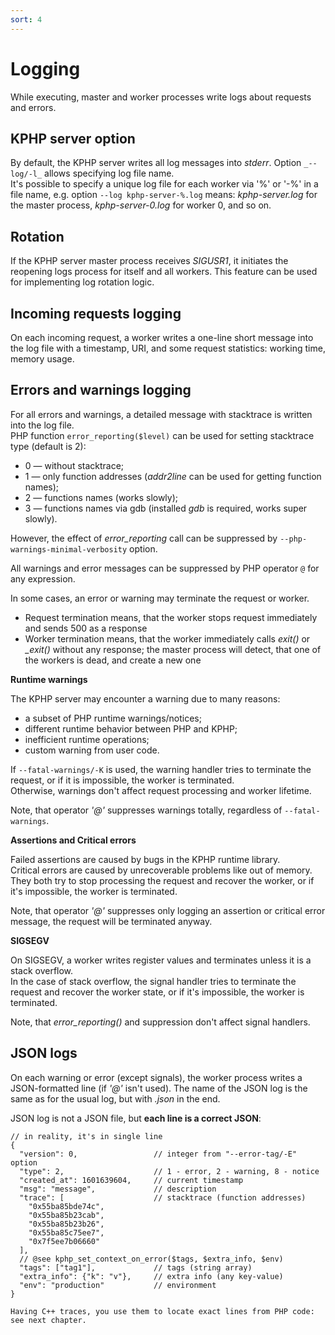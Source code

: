 ```yaml
---
sort: 4
---
```


# Logging

While executing, master and worker processes write logs about requests and errors.


## KPHP server option

By default, the KPHP server writes all log messages into *stderr*. Option `_--log/-l_` allows specifying log file name.  
It's possible to specify a unique log file for each worker via '%' or '-%' in a file name, 
e.g. option `--log kphp-server-%.log` means: *kphp-server.log* for the master process, *kphp-server-0.log* for worker 0, and so on.


## Rotation

If the KPHP server master process receives *SIGUSR1*, it initiates the reopening logs process for itself and all workers. 
This feature can be used for implementing log rotation logic.


## Incoming requests logging

On each incoming request, a worker writes a one-line short message into the log file with a timestamp, URI, and some request statistics: working time, memory usage.


## Errors and warnings logging

For all errors and warnings, a detailed message with stacktrace is written into the log file.  
PHP function `error_reporting($level)` can be used for setting stacktrace type (default is 2): 

* 0 — without stacktrace;
* 1 — only function addresses (*addr2line* can be used for getting function names);
* 2 — functions names (works slowly);
* 3 — functions names via gdb (installed *gdb* is required, works super slowly).

However, the effect of *error_reporting* call can be suppressed by `--php-warnings-minimal-verbosity` option.

All warnings and error messages can be suppressed by PHP operator `@` for any expression.

In some cases, an error or warning may terminate the request or worker. 
* Request termination means, that the worker stops request immediately and sends 500 as a response
* Worker termination means, that the worker immediately calls *exit()* or *_exit()* without any response; the master process will detect, that one of the workers is dead, and create a new one    

**Runtime warnings**

The KPHP server may encounter a warning due to many reasons: 
* a subset of PHP runtime warnings/notices;
* different runtime behavior between PHP and KPHP;
* inefficient runtime operations;
* custom warning from user code.

If `--fatal-warnings/-K` is used, the warning handler tries to terminate the request, or if it is impossible, the worker is terminated.  
Otherwise, warnings don't affect request processing and worker lifetime. 

Note, that operator *'@'* suppresses warnings totally, regardless of `--fatal-warnings`.  
 
**Assertions and Critical errors**

Failed assertions are caused by bugs in the KPHP runtime library.   
Critical errors are caused by unrecoverable problems like out of memory.  
They both try to stop processing the request and recover the worker, or if it's impossible, the worker is terminated.   

Note, that operator *'@'* suppresses only logging an assertion or critical error message, the request will be terminated anyway. 

**SIGSEGV**

On SIGSEGV, a worker writes register values and terminates unless it is a stack overflow.  
In the case of stack overflow, the signal handler tries to terminate the request and recover the worker state, or if it's impossible, the worker is terminated.

Note, that *error_reporting()* and suppression don't affect signal handlers.  


## JSON logs

On each warning or error (except signals), the worker process writes a JSON-formatted line (if *'@'* isn't used). The name of the JSON log is the same as for the usual log, but with *.json* in the end.

JSON log is not a JSON file, but **each line is a correct JSON**:
```
// in reality, it's in single line 
{
  "version": 0,                 // integer from "--error-tag/-E" option 
  "type": 2,                    // 1 - error, 2 - warning, 8 - notice
  "created_at": 1601639604,     // current timestamp
  "msg": "message",             // description 
  "trace": [                    // stacktrace (function addresses)
    "0x55ba85bde74c",
    "0x55ba85b23cab",
    "0x55ba85b23b26",
    "0x55ba85c75ee7",
    "0x7f5ee7b06660"
  ],
  // @see kphp_set_context_on_error($tags, $extra_info, $env)
  "tags": ["tag1"],             // tags (string array) 
  "extra_info": {"k": "v"},     // extra info (any key-value) 
  "env": "production"           // environment
}
```

```tip
Having C++ traces, you use them to locate exact lines from PHP code: see next chapter.
```
